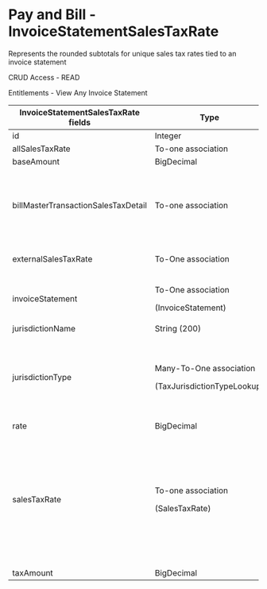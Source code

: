 # Pay and Bill - InvoiceStatementSalesTaxRate

Represents the rounded subtotals for unique sales tax rates tied to an invoice statement

CRUD Access - READ

Entitlements - View Any Invoice Statement

<table>
    <colgroup>
        <col width="20%"/>
        <col width="20%"/>
        <col width="20%"/>
        <col width="20%"/>
        <col width="20%"/>
    </colgroup>
    <thead>
        <tr class="header">
            <th>InvoiceStatementSalesTaxRate fields</th>
            <th>Type</th>
            <th>Description</th>
            <th>Not null</th>
            <th>Read-only</th>
        </tr>
    </thead>
    <tbody>
        <tr class="odd">
            <td>id</td>
            <td>Integer</td>
            <td>Unique Identifier for this entity.</td>
            <td>X</td>
            <td>X</td>
        </tr>
        <tr class="even">
            <td>allSalesTaxRate</td>
            <td>To-one association</td>
            <td>Associated AllSalesTaxRate</td>
            <td>X</td>
            <td><br/></td>
        </tr>
        <tr class="odd">
            <td>baseAmount</td>
            <td>BigDecimal</td>
            <td><br/></td>
            <td> X</td>
            <td>X</td>
        </tr>
        <tr class="even">
            <td>billMasterTransactionSalesTaxDetail</td>
            <td>To-one association</td>
            <td><p>Associated BillMasterTransactionSalesTaxDetail</p>
                <p>Default fields:</p>
                <ul>
                    <li>id</li>
                </ul>
            </td>
            <td><br/></td>
            <td><br/></td>
        </tr>
        <tr class="odd">
            <td>externalSalesTaxRate</td>
            <td>To-One association</td>
            <td>Associated ExternalSalesTaxRate (should be populated if salesTaxRate is
                null)
            </td>
            <td><br/></td>
            <td><br/></td>
        </tr>
        <tr class="even">
            <td>invoiceStatement</td>
            <td><p>To-One association</p>
                <p>(InvoiceStatement)</p></td>
            <td>The Invoice Statement object tied to this Invoice Statement Sales Tax Rate</td>
            <td><br/></td>
            <td><br/></td>
        </tr>
        <tr class="odd">
            <td>jurisdictionName</td>
            <td>String (200)</td>
            <td><br/></td>
            <td><br/></td>
            <td><br/></td>
        </tr>
        <tr class="even">
            <td>jurisdictionType</td>
            <td><p>Many-To-One association</p>
                <p>(TaxJurisdictionTypeLookup)</p></td>
            <td><p>Jurisdiction type. (Ex: city, state, district, special, other)</p>
                <p>Default fields:</p>
                <ul>
                    <li>id</li>
                    <li>label</li>
                </ul>
            </td>
            <td>X</td>
            <td>X</td>
        </tr>
        <tr class="odd">
            <td>rate</td>
            <td>BigDecimal</td>
            <td><br/></td>
            <td>X</td>
            <td><br/></td>
        </tr>
        <tr class="even">
            <td>salesTaxRate</td>
            <td><p>To-one association</p>
                <p>(SalesTaxRate)</p></td>
            <td><p>Associated Sales Tax Rate. (should be populated if
                externalSalesTaxRateID is null)</p>
                <p>Default fields:</p>
                <ul>
                    <li>id</li>
                    <li>label</li>
                    <li>effectiveDate</li>
                    <li>effectiveEndDate</li>
                    <li>jurisdictionName</li>
                    <li>versionID</li>
                </ul>
            </td>
            <td><br/></td>
            <td><br/></td>
        </tr>
        <tr class="odd">
            <td>taxAmount</td>
            <td>BigDecimal</td>
            <td><br/></td>
            <td>X</td>
            <td><br/></td>
        </tr>
    </tbody>
</table>